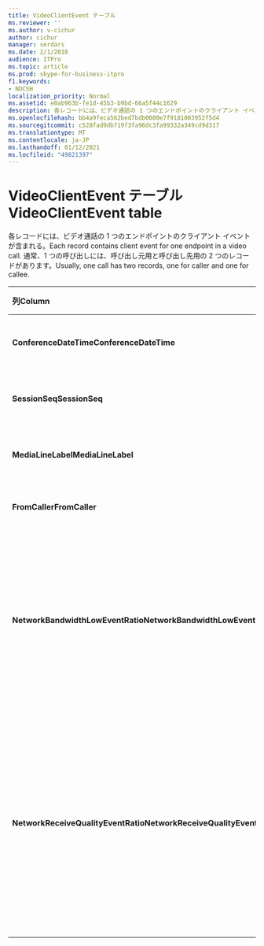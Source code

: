 ```yaml
---
title: VideoClientEvent テーブル
ms.reviewer: ''
ms.author: v-cichur
author: cichur
manager: serdars
ms.date: 2/1/2018
audience: ITPro
ms.topic: article
ms.prod: skype-for-business-itpro
f1.keywords:
- NOCSH
localization_priority: Normal
ms.assetid: e8ab963b-fe1d-45b3-b9bd-66a5f44c1629
description: 各レコードには、ビデオ通話の 1 つのエンドポイントのクライアント イベントが含まれる。 通常、1 つの呼び出しには 2 つのレコードがあります。1 つは呼び出し元用で、もう 1 つは呼び出し先用です。
ms.openlocfilehash: bb4a9feca562bed7bdb0080e7f9181003952f5d4
ms.sourcegitcommit: c528fad9db719f3fa96dc3fa99332a349cd9d317
ms.translationtype: MT
ms.contentlocale: ja-JP
ms.lasthandoff: 01/12/2021
ms.locfileid: "49821397"
---
```

# <a name="videoclientevent-table"></a><span data-ttu-id="9acc6-104">VideoClientEvent テーブル</span><span class="sxs-lookup"><span data-stu-id="9acc6-104">VideoClientEvent table</span></span>
 
<span data-ttu-id="9acc6-105">各レコードには、ビデオ通話の 1 つのエンドポイントのクライアント イベントが含まれる。</span><span class="sxs-lookup"><span data-stu-id="9acc6-105">Each record contains client event for one endpoint in a video call.</span></span> <span data-ttu-id="9acc6-106">通常、1 つの呼び出しには、呼び出し元用と呼び出し先用の 2 つのレコードがあります。</span><span class="sxs-lookup"><span data-stu-id="9acc6-106">Usually, one call has two records, one for caller and one for callee.</span></span>
  
|<span data-ttu-id="9acc6-107">**列**</span><span class="sxs-lookup"><span data-stu-id="9acc6-107">**Column**</span></span>|<span data-ttu-id="9acc6-108">**データ型**</span><span class="sxs-lookup"><span data-stu-id="9acc6-108">**Data Type**</span></span>|<span data-ttu-id="9acc6-109">**キー/インデックス**</span><span class="sxs-lookup"><span data-stu-id="9acc6-109">**Key/Index**</span></span>|<span data-ttu-id="9acc6-110">**詳細**</span><span class="sxs-lookup"><span data-stu-id="9acc6-110">**Details**</span></span>|
|:-----|:-----|:-----|:-----|
|<span data-ttu-id="9acc6-111">**ConferenceDateTime**</span><span class="sxs-lookup"><span data-stu-id="9acc6-111">**ConferenceDateTime**</span></span> <br/> |<span data-ttu-id="9acc6-112">日付型</span><span class="sxs-lookup"><span data-stu-id="9acc6-112">datetime</span></span>  <br/> |<span data-ttu-id="9acc6-113">Primary</span><span class="sxs-lookup"><span data-stu-id="9acc6-113">Primary</span></span>  <br/> |<span data-ttu-id="9acc6-114">[MediaLine テーブルから参照されます](medialine-0.md)。</span><span class="sxs-lookup"><span data-stu-id="9acc6-114">Referenced from the [MediaLine table](medialine-0.md).</span></span>  <br/> |
|<span data-ttu-id="9acc6-115">**SessionSeq**</span><span class="sxs-lookup"><span data-stu-id="9acc6-115">**SessionSeq**</span></span> <br/> |<span data-ttu-id="9acc6-116">int</span><span class="sxs-lookup"><span data-stu-id="9acc6-116">int</span></span>  <br/> |<span data-ttu-id="9acc6-117">Primary</span><span class="sxs-lookup"><span data-stu-id="9acc6-117">Primary</span></span>  <br/> |<span data-ttu-id="9acc6-118">[MediaLine テーブルから参照されます](medialine-0.md)。</span><span class="sxs-lookup"><span data-stu-id="9acc6-118">Referenced from the [MediaLine table](medialine-0.md).</span></span>  <br/> |
|<span data-ttu-id="9acc6-119">**MediaLineLabel**</span><span class="sxs-lookup"><span data-stu-id="9acc6-119">**MediaLineLabel**</span></span> <br/> |<span data-ttu-id="9acc6-120">tinyint</span><span class="sxs-lookup"><span data-stu-id="9acc6-120">tinyint</span></span>  <br/> |<span data-ttu-id="9acc6-121">Primary</span><span class="sxs-lookup"><span data-stu-id="9acc6-121">Primary</span></span>  <br/> |<span data-ttu-id="9acc6-122">[MediaLine テーブルから参照されます](medialine-0.md)。</span><span class="sxs-lookup"><span data-stu-id="9acc6-122">Referenced from the [MediaLine table](medialine-0.md).</span></span>  <br/> |
|<span data-ttu-id="9acc6-123">**FromCaller**</span><span class="sxs-lookup"><span data-stu-id="9acc6-123">**FromCaller**</span></span> <br/> |<span data-ttu-id="9acc6-124">bit</span><span class="sxs-lookup"><span data-stu-id="9acc6-124">bit</span></span>  <br/> |<span data-ttu-id="9acc6-125">Primary</span><span class="sxs-lookup"><span data-stu-id="9acc6-125">Primary</span></span>  <br/> |<span data-ttu-id="9acc6-126">0: 呼び出し先のデータ</span><span class="sxs-lookup"><span data-stu-id="9acc6-126">0: Callee's data</span></span>  <br/> <span data-ttu-id="9acc6-127">1: 発信者のデータ</span><span class="sxs-lookup"><span data-stu-id="9acc6-127">1: Caller's data</span></span>  <br/> |
|<span data-ttu-id="9acc6-128">**NetworkBandwidthLowEventRatio**</span><span class="sxs-lookup"><span data-stu-id="9acc6-128">**NetworkBandwidthLowEventRatio**</span></span> <br/> || <br/> |<span data-ttu-id="9acc6-129">LowBandwidth イベントが "Bad" 状態で発生したセッションの割合。</span><span class="sxs-lookup"><span data-stu-id="9acc6-129">Percentage of session the LowBandwidth event was fired for 'Bad' state.</span></span> <span data-ttu-id="9acc6-130">使用可能な帯域幅は、許容できる音声エクスペリエンスには不十分です。</span><span class="sxs-lookup"><span data-stu-id="9acc6-130">The available bandwidth is insufficient for an acceptable voice experience.</span></span>  <br/> |
|<span data-ttu-id="9acc6-131">**NetworkReceiveQualityEventRatio**</span><span class="sxs-lookup"><span data-stu-id="9acc6-131">**NetworkReceiveQualityEventRatio**</span></span> <br/> || <br/> |<span data-ttu-id="9acc6-132">ReceiveSendQuality イベントが "Bad" 状態で発生したセッションの割合。</span><span class="sxs-lookup"><span data-stu-id="9acc6-132">Percentage of session the ReceiveSendQuality event was fired for 'Bad' state.</span></span>  <br/> <span data-ttu-id="9acc6-133">ジッターまたはパケット損失の観点から見たネットワーク品質は重大であり、受信する音声の品質に影響します。</span><span class="sxs-lookup"><span data-stu-id="9acc6-133">Network quality in terms of jitter or packet loss is severe and impacts the quality of audio being received.</span></span>  <br/> |
   

